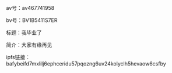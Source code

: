 av号：av467741958

bv号：BV1B5411S7ER

标题：我毕业了

简介：大家有缘再见

ipfs链接：bafybeifd7mxlilj6ephceridu57pqozng6uv24kolyclh5hevaow6csfby
